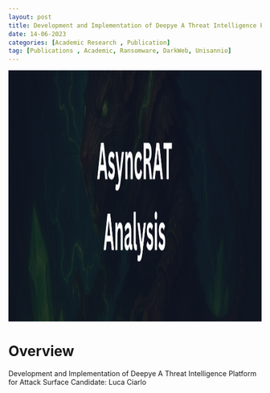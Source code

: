 ```yaml
---
layout: post
title: Development and Implementation of Deepye A Threat Intelligence Platform for Attack Surface
date: 14-06-2023
categories: [Academic Research , Publication]
tag: [Publications , Academic, Ransomware, DarkWeb, Unisannio]
---
```


<img src="assets/images/blogs/async-rat/AsyncRAT-Banner.png" alt="AsycRAT Banner" width="700" height="500">


# Overview

Development and Implementation of Deepye A Threat Intelligence Platform for Attack Surface
Candidate: Luca Ciarlo